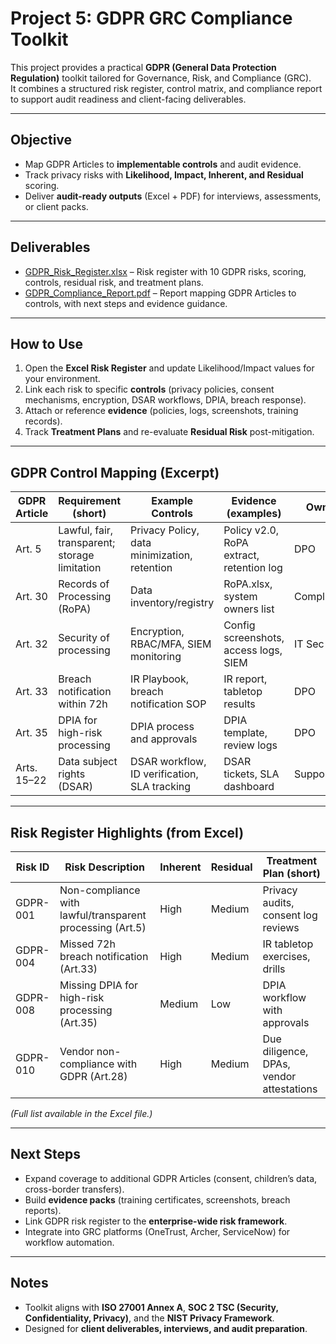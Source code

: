 # Project 5: GDPR GRC Compliance Toolkit

This project provides a practical **GDPR (General Data Protection Regulation)** toolkit tailored for Governance, Risk, and Compliance (GRC).  
It combines a structured risk register, control matrix, and compliance report to support audit readiness and client-facing deliverables.

---

## Objective
- Map GDPR Articles to **implementable controls** and audit evidence.  
- Track privacy risks with **Likelihood, Impact, Inherent, and Residual** scoring.  
- Deliver **audit-ready outputs** (Excel + PDF) for interviews, assessments, or client packs.  

---

## Deliverables
- [GDPR_Risk_Register.xlsx](./GDPR_Risk_Register.xlsx) – Risk register with 10 GDPR risks, scoring, controls, residual risk, and treatment plans.  
- [GDPR_Compliance_Report.pdf](./GDPR_Compliance_Report.pdf) – Report mapping GDPR Articles to controls, with next steps and evidence guidance.  

---

## How to Use
1. Open the **Excel Risk Register** and update Likelihood/Impact values for your environment.  
2. Link each risk to specific **controls** (privacy policies, consent mechanisms, encryption, DSAR workflows, DPIA, breach response).  
3. Attach or reference **evidence** (policies, logs, screenshots, training records).  
4. Track **Treatment Plans** and re-evaluate **Residual Risk** post-mitigation.  

---

## GDPR Control Mapping (Excerpt)

| GDPR Article | Requirement (short)                           | Example Controls                               | Evidence (examples)                  | Owner     |
|--------------|-----------------------------------------------|------------------------------------------------|--------------------------------------|-----------|
| Art. 5       | Lawful, fair, transparent; storage limitation | Privacy Policy, data minimization, retention   | Policy v2.0, RoPA extract, retention log | DPO       |
| Art. 30      | Records of Processing (RoPA)                  | Data inventory/registry                        | RoPA.xlsx, system owners list        | Compliance|
| Art. 32      | Security of processing                        | Encryption, RBAC/MFA, SIEM monitoring          | Config screenshots, access logs, SIEM| IT Sec    |
| Art. 33      | Breach notification within 72h                | IR Playbook, breach notification SOP           | IR report, tabletop results          | DPO       |
| Art. 35      | DPIA for high-risk processing                 | DPIA process and approvals                     | DPIA template, review logs           | DPO       |
| Arts. 15–22  | Data subject rights (DSAR)                    | DSAR workflow, ID verification, SLA tracking   | DSAR tickets, SLA dashboard          | Support   |

---

## Risk Register Highlights (from Excel)

| Risk ID  | Risk Description                                  | Inherent | Residual | Treatment Plan (short)                |
|----------|--------------------------------------------------|----------|----------|---------------------------------------|
| GDPR-001 | Non-compliance with lawful/transparent processing (Art.5) | High     | Medium   | Privacy audits, consent log reviews   |
| GDPR-004 | Missed 72h breach notification (Art.33)           | High     | Medium   | IR tabletop exercises, drills         |
| GDPR-008 | Missing DPIA for high-risk processing (Art.35)    | Medium   | Low      | DPIA workflow with approvals          |
| GDPR-010 | Vendor non-compliance with GDPR (Art.28)          | High     | Medium   | Due diligence, DPAs, vendor attestations |

*(Full list available in the Excel file.)*  

---

## Next Steps
- Expand coverage to additional GDPR Articles (consent, children’s data, cross-border transfers).  
- Build **evidence packs** (training certificates, screenshots, breach reports).  
- Link GDPR risk register to the **enterprise-wide risk framework**.  
- Integrate into GRC platforms (OneTrust, Archer, ServiceNow) for workflow automation.  

---

## Notes
- Toolkit aligns with **ISO 27001 Annex A**, **SOC 2 TSC (Security, Confidentiality, Privacy)**, and the **NIST Privacy Framework**.
- Designed for **client deliverables, interviews, and audit preparation**.   
